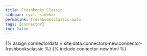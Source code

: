 ```yaml
---
title: Freshbooks Classic
sidebar: cyclr_sidebar
permalink: freshbooksclassic-auto
tags: [connector]
toc: false
---
```

{% assign connectordata = site.data.connectors-new.connector-freshbooksclassic %}
{% include connector-new.html %}	